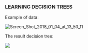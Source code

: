 ### LEARNING DECISION TREES
Example of data:

<img src="https://preview.ibb.co/n1Nb9w/Screen_Shot_2018_01_04_at_13_50_11.png" alt="Screen_Shot_2018_01_04_at_13_50_11" border="0">

The result decision tree:

<img src="http://www.cs.bham.ac.uk/~mmk/Teaching/AI/figures/dectree-orig.jpg">
